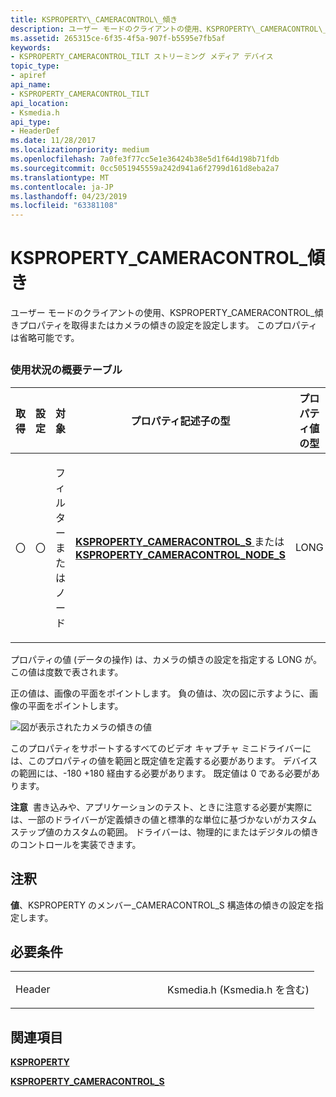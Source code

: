 ```yaml
---
title: KSPROPERTY\_CAMERACONTROL\_傾き
description: ユーザー モードのクライアントの使用、KSPROPERTY\_CAMERACONTROL\_傾きプロパティを取得またはカメラの傾きの設定を設定します。 このプロパティは省略可能です。
ms.assetid: 265315ce-6f35-4f5a-907f-b5595e7fb5af
keywords:
- KSPROPERTY_CAMERACONTROL_TILT ストリーミング メディア デバイス
topic_type:
- apiref
api_name:
- KSPROPERTY_CAMERACONTROL_TILT
api_location:
- Ksmedia.h
api_type:
- HeaderDef
ms.date: 11/28/2017
ms.localizationpriority: medium
ms.openlocfilehash: 7a0fe3f77cc5e1e36424b38e5d1f64d198b71fdb
ms.sourcegitcommit: 0cc5051945559a242d941a6f2799d161d8eba2a7
ms.translationtype: MT
ms.contentlocale: ja-JP
ms.lasthandoff: 04/23/2019
ms.locfileid: "63381108"
---
```

# <a name="kspropertycameracontroltilt"></a>KSPROPERTY\_CAMERACONTROL\_傾き


ユーザー モードのクライアントの使用、KSPROPERTY\_CAMERACONTROL\_傾きプロパティを取得またはカメラの傾きの設定を設定します。 このプロパティは省略可能です。

## <span id="ddk_ksproperty_cameracontrol_tilt_ks"></span><span id="DDK_KSPROPERTY_CAMERACONTROL_TILT_KS"></span>


### <a name="usage-summary-table"></a>使用状況の概要テーブル

<table>
<colgroup>
<col width="20%" />
<col width="20%" />
<col width="20%" />
<col width="20%" />
<col width="20%" />
</colgroup>
<thead>
<tr class="header">
<th>取得</th>
<th>設定</th>
<th>対象</th>
<th>プロパティ記述子の型</th>
<th>プロパティ値の型</th>
</tr>
</thead>
<tbody>
<tr class="odd">
<td><p>〇</p></td>
<td><p>〇</p></td>
<td><p>フィルターまたはノード</p></td>
<td><p><a href="https://msdn.microsoft.com/library/windows/hardware/ff564439" data-raw-source="[&lt;strong&gt;KSPROPERTY_CAMERACONTROL_S&lt;/strong&gt;](https://msdn.microsoft.com/library/windows/hardware/ff564439)"><strong>KSPROPERTY_CAMERACONTROL_S</strong> </a>または<a href="https://msdn.microsoft.com/library/windows/hardware/ff564420" data-raw-source="[&lt;strong&gt;KSPROPERTY_CAMERACONTROL_NODE_S&lt;/strong&gt;](https://msdn.microsoft.com/library/windows/hardware/ff564420)"> <strong>KSPROPERTY_CAMERACONTROL_NODE_S</strong></a></p></td>
<td><p>LONG</p></td>
</tr>
</tbody>
</table>

 

プロパティの値 (データの操作) は、カメラの傾きの設定を指定する LONG が。 この値は度数で表されます。

正の値は、画像の平面をポイントします。 負の値は、次の図に示すように、画像の平面をポイントします。

![図が表示されたカメラの傾きの値](images/cam-tilt-1.png)

このプロパティをサポートするすべてのビデオ キャプチャ ミニドライバーには、このプロパティの値を範囲と既定値を定義する必要があります。 デバイスの範囲には、-180 +180 経由する必要があります。 既定値は 0 である必要があります。

**注意**  書き込みや、アプリケーションのテスト、ときに注意する必要が実際には、一部のドライバーが定義傾きの値と標準的な単位に基づかないがカスタム ステップ値のカスタムの範囲。 ドライバーは、物理的にまたはデジタルの傾きのコントロールを実装できます。

 

<a name="remarks"></a>注釈
-------

**値**、KSPROPERTY のメンバー\_CAMERACONTROL\_S 構造体の傾きの設定を指定します。

<a name="requirements"></a>必要条件
------------

<table>
<colgroup>
<col width="50%" />
<col width="50%" />
</colgroup>
<tbody>
<tr class="odd">
<td><p>Header</p></td>
<td>Ksmedia.h (Ksmedia.h を含む)</td>
</tr>
</tbody>
</table>

## <a name="see-also"></a>関連項目


[**KSPROPERTY**](https://docs.microsoft.com/windows-hardware/drivers/ddi/content/ks/ns-ks-ksidentifier)

[**KSPROPERTY\_CAMERACONTROL\_S**](https://msdn.microsoft.com/library/windows/hardware/ff564439)

 

 






